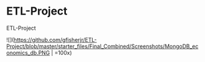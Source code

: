# ETL-Project
ETL-Project




![](https://github.com/gfisherjr/ETL-Project/blob/master/starter_files/Final_Combined/Screenshots/MongoDB_economics_db.PNG | =100x)
